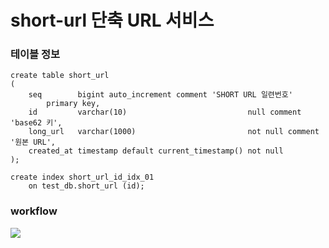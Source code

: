 # short-url 단축 URL 서비스

### 테이블 정보

```
create table short_url
(
    seq        bigint auto_increment comment 'SHORT URL 일련번호'
        primary key,
    id         varchar(10)                           null comment 'base62 키',
    long_url   varchar(1000)                         not null comment '원본 URL',
    created_at timestamp default current_timestamp() not null
);

create index short_url_id_idx_01
    on test_db.short_url (id);
```


### workflow
![](https://velog.velcdn.com/images/charles_ahn/post/d9a34638-d944-4279-a753-4a632f092a34/image.png)

